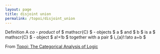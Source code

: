 ```yaml
---
layout: page
title: disjoint union
permalink: /topoi/disjoint_union
---
```

Definition A _co - product_ of $ mathscr{C} $ - objects $ a $ and $ b $ is a $ mathscr{C} $ - object $ a!+!b $ together with a pair $ i_{a}!:!ato a+b $ 


From [Topoi: The Categorical Analysis of Logic](https://mathgloss.github.io/MathGloss/topoi.html)